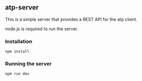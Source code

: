 ## atp-server

This is a simple server that provides a REST API for the atp client.

node.js is required to run the server.

### Installation

    npm install

### Running the server

    npm run dev

